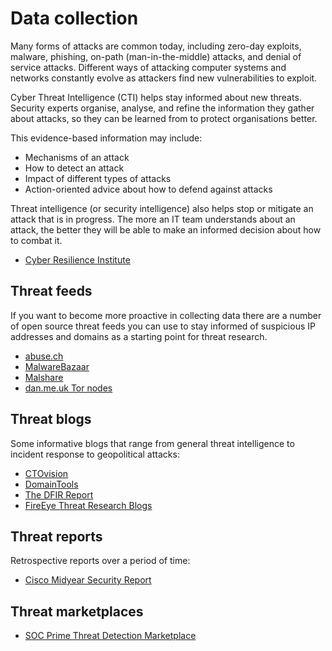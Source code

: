 # Data collection

Many forms of attacks are common today, including zero-day exploits, malware, phishing, on-path (man-in-the-middle) 
attacks, and denial of service attacks. Different ways of attacking computer systems and networks constantly evolve 
as attackers find new vulnerabilities to exploit. 

Cyber Threat Intelligence (CTI) helps stay informed about new threats. Security experts organise, analyse, and 
refine the information they gather about attacks, so they can be learned from to protect organisations better.

This evidence-based information may include:

* Mechanisms of an attack
* How to detect an attack
* Impact of different types of attacks
* Action-oriented advice about how to defend against attacks 

Threat intelligence (or security intelligence) also helps stop or mitigate an attack that is in progress. The more 
an IT team understands about an attack, the better they will be able to make an informed decision about how to combat 
it.

* [Cyber Resilience Institute](https://www.cyberresilienceinstitute.org/about-toolkit/threat-intel-resources/)

## Threat feeds

If you want to become more proactive in collecting data there are a number of open source threat feeds you can use 
to stay informed of suspicious IP addresses and domains as a starting point for threat research. 

* [abuse.ch](https://abuse.ch/)
* [MalwareBazaar](https://bazaar.abuse.ch/)
* [Malshare](https://malshare.com/)
* [dan.me.uk Tor nodes](https://www.dan.me.uk/tornodes)

## Threat blogs

Some informative blogs that range from general threat intelligence to incident response to geopolitical attacks: 

* [CTOvision](https://ctovision.com/)
* [DomainTools](https://blog.domaintools.com/)
* [The DFIR Report](https://thedfirreport.com/)
* [FireEye Threat Research Blogs](https://www.fireeye.com/blog/threat-research.html)

## Threat reports

Retrospective reports over a period of time:

* [Cisco Midyear Security Report](https://www.cisco.com/c/en/us/products/security/cybersecurity-reports.html)

## Threat marketplaces

* [SOC Prime Threat Detection Marketplace](https://tdm.socprime.com/)